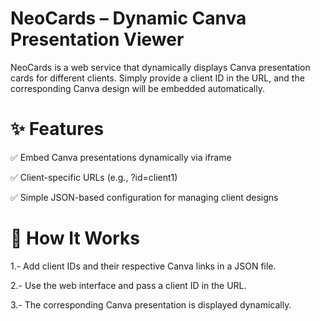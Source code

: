 # NeoCards – Dynamic Canva Presentation Viewer
NeoCards is a web service that dynamically displays Canva presentation cards for different clients. Simply provide a client ID in the URL, and the corresponding Canva design will be embedded automatically.

# ✨ Features

✅ Embed Canva presentations dynamically via iframe

✅ Client-specific URLs (e.g., ?id=client1)

✅ Simple JSON-based configuration for managing client designs

# 🚀 How It Works

1.- Add client IDs and their respective Canva links in a JSON file.

2.- Use the web interface and pass a client ID in the URL.

3.- The corresponding Canva presentation is displayed dynamically.
